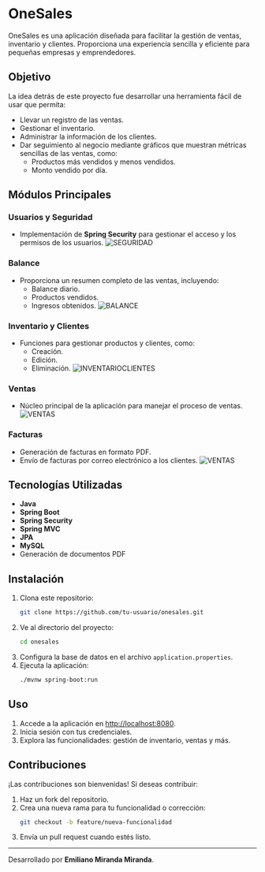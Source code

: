 # OneSales

OneSales es una aplicación diseñada para facilitar la gestión de ventas, inventario y clientes. Proporciona una experiencia sencilla y eficiente para pequeñas empresas y emprendedores.

## Objetivo
La idea detrás de este proyecto fue desarrollar una herramienta fácil de usar que permita:
- Llevar un registro de las ventas.
- Gestionar el inventario.
- Administrar la información de los clientes.
- Dar seguimiento al negocio mediante gráficos que muestran métricas sencillas de las ventas, como:
  - Productos más vendidos y menos vendidos.
  - Monto vendido por día.

## Módulos Principales

### Usuarios y Seguridad
- Implementación de **Spring Security** para gestionar el acceso y los permisos de los usuarios.
![SEGURIDAD](https://drive.google.com/uc?id=1Epqzb6uPFINVWuTFGTymtQ98woM2GJu6)


### Balance
- Proporciona un resumen completo de las ventas, incluyendo:
  - Balance diario.
  - Productos vendidos.
  - Ingresos obtenidos.
![BALANCE](https://drive.google.com/uc?id=1nN-lHI33hX1FxtNdFGZcrANZe1ERxT79)

### Inventario y Clientes
- Funciones para gestionar productos y clientes, como:
  - Creación.
  - Edición.
  - Eliminación.
![INVENTARIOCLIENTES](https://drive.google.com/uc?id=1ti8NmzbjMe35INov37beGV08rDMy21sh)

### Ventas
- Núcleo principal de la aplicación para manejar el proceso de ventas.
![VENTAS](https://drive.google.com/uc?id=1fSFrBgGp7NPKwSUGNHDLmsnMEa1uq3QN)

### Facturas
- Generación de facturas en formato PDF.
- Envío de facturas por correo electrónico a los clientes.
![VENTAS](https://drive.google.com/uc?id=1A90rM2TYUuDax1Ok6QkS6Ys-LAQYMzYm)

## Tecnologías Utilizadas
- **Java**
- **Spring Boot**
- **Spring Security**
- **Spring MVC**
- **JPA**
- **MySQL**
- Generación de documentos PDF

## Instalación
1. Clona este repositorio:
   ```bash
   git clone https://github.com/tu-usuario/onesales.git
   ```
2. Ve al directorio del proyecto:
   ```bash
   cd onesales
   ```
3. Configura la base de datos en el archivo `application.properties`.
4. Ejecuta la aplicación:
   ```bash
   ./mvnw spring-boot:run
   ```

## Uso
1. Accede a la aplicación en [http://localhost:8080](http://localhost:8080).
2. Inicia sesión con tus credenciales.
3. Explora las funcionalidades: gestión de inventario, ventas y más.

## Contribuciones
¡Las contribuciones son bienvenidas! Si deseas contribuir:
1. Haz un fork del repositorio.
2. Crea una nueva rama para tu funcionalidad o corrección:
   ```bash
   git checkout -b feature/nueva-funcionalidad
   ```
3. Envía un pull request cuando estés listo.
---

Desarrollado por **Emiliano Miranda Miranda**.
